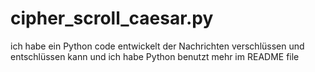 # cipher_scroll_caesar.py
ich habe ein Python code entwickelt der Nachrichten verschlüssen und entschlüssen kann und ich habe Python benutzt mehr im README file

